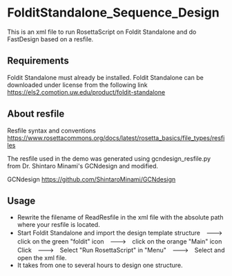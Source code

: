 # FolditStandalone_Sequence_Design
This is an xml file to run RosettaScript on Foldit Standalone and do FastDesign based on a resfile.


## Requirements
Foldit Standalone must already be installed.
Foldit Standalone can be downloaded under license from the following link
https://els2.comotion.uw.edu/product/foldit-standalone


## About resfile
Resfile syntax and conventions
https://www.rosettacommons.org/docs/latest/rosetta_basics/file_types/resfiles

The resfile used in the demo was generated using gcndesign_resfile.py from Dr. Shintaro Minami's GCNdesign and modified.

GCNdesign
https://github.com/ShintaroMinami/GCNdesign


## Usage
* Rewrite the filename of ReadResfile in the xml file with the absolute path where your resfile is located.
* Start Foldit Standalone and import the design template structure　--->　click on the green "foldit" icon　--->　click on the orange "Main" icon Click　--->　Select "Run RosettaScript" in "Menu"　--->　Select and open the xml file.
* It takes from one to several hours to design one structure.

